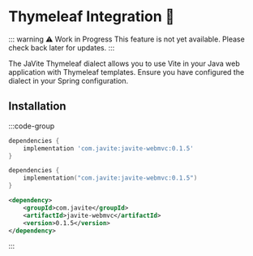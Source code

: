 # Thymeleaf Integration 🍃

::: warning ⚠️ Work in Progress
This feature is not yet available. Please check back later for updates.
:::

The JaVite Thymeleaf dialect allows you to use Vite in your Java web application with Thymeleaf templates. Ensure you have configured the dialect in your Spring configuration.

## Installation

:::code-group
```groovy [build.gradle]
dependencies {
    implementation 'com.javite:javite-webmvc:0.1.5'
}
```

```kotlin [build.gradle.kts]
dependencies {
    implementation("com.javite:javite-webmvc:0.1.5")
}
```

```xml [pom.xml]
<dependency>
    <groupId>com.javite</groupId>
    <artifactId>javite-webmvc</artifactId>
    <version>0.1.5</version>
</dependency>
```
:::